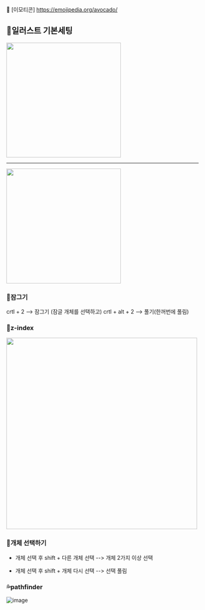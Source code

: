🔗 [이모티콘] https://emojipedia.org/avocado/
## 🥑일러스트 기본세팅
<img src="https://user-images.githubusercontent.com/129017064/230839384-6e9cd740-88ff-4888-ace0-eeffd75f38fa.png" width="300">

--------------------------------------

<img src="https://user-images.githubusercontent.com/129017064/230839530-dcf7e51f-a718-4d86-8e2b-d5620488e748.png" width="300">

### 🐣잠그기
crtl + 2 -->  잠그기 (잠글 개체를 선택하고)
crtl + alt + 2 --> 풀기(한꺼번에 풀림)

### 🚀z-index
<img src="https://user-images.githubusercontent.com/129017064/230842811-2e9956d9-e5a5-4624-805b-5c8cb1686ea9.png" width="500">

### 🍒개체 선택하기

- 개체 선택 후 shift + 다른 개체 선택 -->  개체 2가지 이상 선택

- 개체 선택 후 shift + 개체 다시 선택 --> 선택 풀림

### 💦pathfinder
![image](https://user-images.githubusercontent.com/129017064/230851029-b675059a-6c5b-4eee-954e-992614868617.png)
